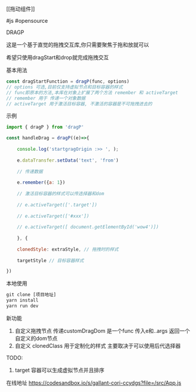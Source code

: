 [[拖动组件]]

#js #opensource

DRAGP

这是一个基于直觉的拖拽交互库,你只需要聚焦于拖和放就可以

希望只使用dragStart和drop就完成拖拽交互

基本用法
```javascript
const dragStartFunction = dragP(func, options)
// options 可选,目前仅支持虚拟节点和目标容器的样式
// func即原本的方法,本库在对象上扩展了两个方法 remember 和 activeTarget
// remember 用于 传递一个对象数据
// activeTarget 用于激活目标容器, 不激活的容器是不可拖拽进去的

```

示例

```javascript
import { dragP } from 'dragP'

const handleDrag = dragP((e)=>{
	
	console.log('startgragOrigin :>> ', );
	
	e.dataTransfer.setData('text', 'from')
	
	// 传递数据
	
	e.remember({a: 1})
	
	// 激活目标容器的样式可以传选择器和dom
	
	// e.activeTarget(['.target'])
	
	// e.activeTarget(['#xxx'])
	
	// e.activeTarget([ document.getElementById('wow4')])
	
	}, {
	
	clonedStyle: extraStyle, // 拖拽时的样式
	
	targetStyle // 目标容器样式

})
```

本地使用
```javascript
git clone [项目地址]
yarn install
yarn run dev
```

新功能 
1. 自定义拖拽节点 传递customDragDom 是一个func 传入e和..args 返回一个自定义的dom节点
2. 自定义 clonedClass 用于定制化的样式 主要取决于可以使用后代选择器
<!-- 3. over时候的虚拟节点和排序 -->

TODO:
1. target 容器可以生成虚拟节点并且排序


在线地址
https://codesandbox.io/s/gallant-cori-ccydgs?file=/src/App.js

